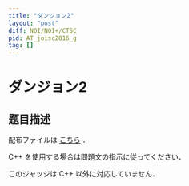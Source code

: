 ```yaml
---
title: "ダンジョン2"
layout: "post"
diff: NOI/NOI+/CTSC
pid: AT_joisc2016_g
tag: []
---
```


# ダンジョン2

## 题目描述

[problemUrl]: https://atcoder.jp/contests/joisc2016/tasks/joisc2016_g

配布ファイルは [こちら](https://www.ioi-jp.org/camp/2016/2016-sp-tasks/index.html) ．

C++ を使用する場合は問題文の指示に従ってください．

このジャッジは C++ 以外に対応していません．

